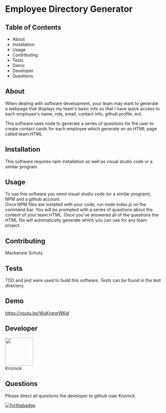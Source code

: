 #  Employee Directory Generator  

   ## Table of Contents  
   * About  
   * Installation   
   * Usage    
   * Contributing 
   * Tests 
   * Demo  
   * Developer  
   * Questions  
   
   ## About   

When dealing with software development, your team may want to generate a webpage that displays my team's basic info
so that I have quick access to each employee's name, role, email, contact info, github profile, ect.  

This software uses node to generate a series of questions for the user to create contact cards for each employee which generate on an HTML page called team.HTML  

   ## Installation   

   This software requires npm installation as well as visual studio code or a similar program.   

   ## Usage  

   To use this software you need visual studio code (or a similar program), NPM and a github account.  
    Once NPM files are installed with your code, run node index.js on the command bar. You will be prompted with a series of questions about the content of your team.HTML. Once you've answered all of the questions the HTML file will automatically generate which you can use for any team project.   

 
   ## Contributing  

   Mackenzie Schutz  


   ## Tests  

   TDD and jest were used to build this software. Tests can be found in the test directory.  

   ## Demo  

   https://youtu.be/WuKnegrWKgI  

   ## Developer  

   <div class="CircleBadge CircleBadge--medium bg-gray-dark">
   <img src="https://avatars.githubusercontent.com/Knzmck" height="90" width="90">   
   </div>  
   Knzmck  

   ## Questions  

   Please direct all questions the developer to github user Knzmck.   


   [![forthebadge](https://forthebadge.com/images/badges/built-with-love.svg)](https://forthebadge.com)  


   